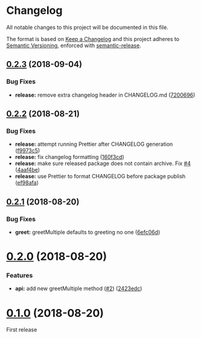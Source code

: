 # Changelog

All notable changes to this project will be documented in this file.

The format is based on [Keep a Changelog](https://keepachangelog.com/en/1.0.0/) and this project adheres to [Semantic Versioning](https://semver.org/spec/v2.0.0.html), enforced with [semantic-release](https://github.com/semantic-release/semantic-release).

## [0.2.3](https://github.com/thibaudcolas/automation-sandbox/compare/v0.2.2...v0.2.3) (2018-09-04)

### Bug Fixes

- **release:** remove extra changelog header in CHANGELOG.md ([7200696](https://github.com/thibaudcolas/automation-sandbox/commit/7200696))

## [0.2.2](https://github.com/thibaudcolas/automation-sandbox/compare/v0.2.1...v0.2.2) (2018-08-21)

### Bug Fixes

- **release:** attempt running Prettier after CHANGELOG generation ([f9973c5](https://github.com/thibaudcolas/automation-sandbox/commit/f9973c5))
- **release:** fix changelog formatting ([160f3cd](https://github.com/thibaudcolas/automation-sandbox/commit/160f3cd))
- **release:** make sure released package does not contain archive. Fix [#4](https://github.com/thibaudcolas/automation-sandbox/issues/4) ([4aaf4be](https://github.com/thibaudcolas/automation-sandbox/commit/4aaf4be))
- **release:** use Prettier to format CHANGELOG before package publish ([ef98afa](https://github.com/thibaudcolas/automation-sandbox/commit/ef98afa))

## [0.2.1](https://github.com/thibaudcolas/automation-sandbox/compare/v0.2.0...v0.2.1) (2018-08-20)

### Bug Fixes

- **greet:** greetMultiple defaults to greeting no one ([6efc06d](https://github.com/thibaudcolas/automation-sandbox/commit/6efc06d))

# [0.2.0](https://github.com/thibaudcolas/automation-sandbox/compare/v0.1.0...v0.2.0) (2018-08-20)

### Features

- **api:** add new greetMultiple method ([#2](https://github.com/thibaudcolas/automation-sandbox/issues/2)) ([2423edc](https://github.com/thibaudcolas/automation-sandbox/commit/2423edc))

# [0.1.0](https://github.com/thibaudcolas/automation-sandbox/tree/v0.1.0) (2018-08-20)

First release
